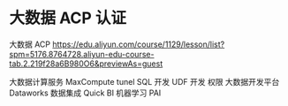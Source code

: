 # 大数据 ACP 认证


大数据 ACP
https://edu.aliyun.com/course/1129/lesson/list?spm=5176.8764728.aliyun-edu-course-tab.2.219f28a6B980O6&previewAs=guest

大数据计算服务 
  MaxCompute
  tunel
  SQL 开发
  UDF 开发
  权限
大数据开发平台
  Dataworks
数据集成
Quick BI
机器学习 PAI